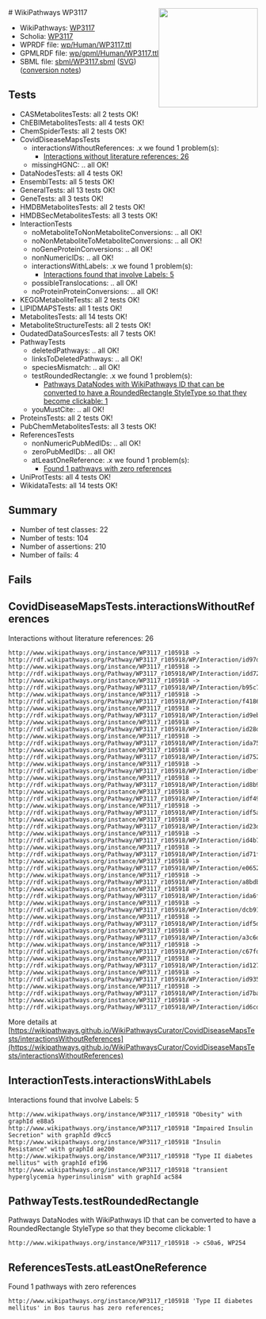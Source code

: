 <img style="float: right; width: 200px" src="../logo.png" />
# WikiPathways WP3117

* WikiPathways: [WP3117](https://identifiers.org/wikipathways:WP3117)
* Scholia: [WP3117](https://scholia.toolforge.org/wikipathways/WP3117)
* WPRDF file: [wp/Human/WP3117.ttl](../wp/Human/WP3117.ttl)
* GPMLRDF file: [wp/gpml/Human/WP3117.ttl](../wp/gpml/Human/WP3117.ttl)
* SBML file: [sbml/WP3117.sbml](../sbml/WP3117.sbml) ([SVG](../sbml/WP3117.svg)) ([conversion notes](../sbml/WP3117.txt))

## Tests
* CASMetabolitesTests: all 2 tests OK!
* ChEBIMetabolitesTests: all 4 tests OK!
* ChemSpiderTests: all 2 tests OK!
* CovidDiseaseMapsTests
    * interactionsWithoutReferences: .x we found 1 problem(s):
        * [Interactions without literature references: 26](#9701cd06)
    * missingHGNC: .. all OK!
* DataNodesTests: all 4 tests OK!
* EnsemblTests: all 5 tests OK!
* GeneralTests: all 13 tests OK!
* GeneTests: all 3 tests OK!
* HMDBMetabolitesTests: all 2 tests OK!
* HMDBSecMetabolitesTests: all 3 tests OK!
* InteractionTests
    * noMetaboliteToNonMetaboliteConversions: .. all OK!
    * noNonMetaboliteToMetaboliteConversions: .. all OK!
    * noGeneProteinConversions: .. all OK!
    * nonNumericIDs: .. all OK!
    * interactionsWithLabels: .x we found 1 problem(s):
        * [Interactions found that involve Labels: 5](#630d267c)
    * possibleTranslocations: .. all OK!
    * noProteinProteinConversions: .. all OK!
* KEGGMetaboliteTests: all 2 tests OK!
* LIPIDMAPSTests: all 1 tests OK!
* MetabolitesTests: all 14 tests OK!
* MetaboliteStructureTests: all 2 tests OK!
* OudatedDataSourcesTests: all 7 tests OK!
* PathwayTests
    * deletedPathways: .. all OK!
    * linksToDeletedPathways: .. all OK!
    * speciesMismatch: .. all OK!
    * testRoundedRectangle: .x we found 1 problem(s):
        * [Pathways DataNodes with WikiPathways ID that can be converted to have a RoundedRectangle StyleType so that they become clickable: 1](#9fbad3cb)
    * youMustCite: .. all OK!
* ProteinsTests: all 2 tests OK!
* PubChemMetabolitesTests: all 3 tests OK!
* ReferencesTests
    * nonNumericPubMedIDs: .. all OK!
    * zeroPubMedIDs: .. all OK!
    * atLeastOneReference: .x we found 1 problem(s):
        * [Found 1 pathways with zero references](#35eb778e)
* UniProtTests: all 4 tests OK!
* WikidataTests: all 14 tests OK!


## Summary

* Number of test classes: 22
* Number of tests: 104
* Number of assertions: 210
* Number of fails: 4

## Fails

<a name="9701cd06" />

## CovidDiseaseMapsTests.interactionsWithoutReferences

Interactions without literature references: 26
```
http://www.wikipathways.org/instance/WP3117_r105918 -> http://rdf.wikipathways.org/Pathway/WP3117_r105918/WP/Interaction/id97df901e
http://www.wikipathways.org/instance/WP3117_r105918 -> http://rdf.wikipathways.org/Pathway/WP3117_r105918/WP/Interaction/idd72e2635
http://www.wikipathways.org/instance/WP3117_r105918 -> http://rdf.wikipathways.org/Pathway/WP3117_r105918/WP/Interaction/b95c7
http://www.wikipathways.org/instance/WP3117_r105918 -> http://rdf.wikipathways.org/Pathway/WP3117_r105918/WP/Interaction/f4186
http://www.wikipathways.org/instance/WP3117_r105918 -> http://rdf.wikipathways.org/Pathway/WP3117_r105918/WP/Interaction/id9eb8a817
http://www.wikipathways.org/instance/WP3117_r105918 -> http://rdf.wikipathways.org/Pathway/WP3117_r105918/WP/Interaction/id28d4db34
http://www.wikipathways.org/instance/WP3117_r105918 -> http://rdf.wikipathways.org/Pathway/WP3117_r105918/WP/Interaction/ida75f3386
http://www.wikipathways.org/instance/WP3117_r105918 -> http://rdf.wikipathways.org/Pathway/WP3117_r105918/WP/Interaction/id7520cec5
http://www.wikipathways.org/instance/WP3117_r105918 -> http://rdf.wikipathways.org/Pathway/WP3117_r105918/WP/Interaction/idbefd6fcd
http://www.wikipathways.org/instance/WP3117_r105918 -> http://rdf.wikipathways.org/Pathway/WP3117_r105918/WP/Interaction/id8b9d83d
http://www.wikipathways.org/instance/WP3117_r105918 -> http://rdf.wikipathways.org/Pathway/WP3117_r105918/WP/Interaction/idf49a1289
http://www.wikipathways.org/instance/WP3117_r105918 -> http://rdf.wikipathways.org/Pathway/WP3117_r105918/WP/Interaction/idf5a57cb4
http://www.wikipathways.org/instance/WP3117_r105918 -> http://rdf.wikipathways.org/Pathway/WP3117_r105918/WP/Interaction/id23d3a8cd
http://www.wikipathways.org/instance/WP3117_r105918 -> http://rdf.wikipathways.org/Pathway/WP3117_r105918/WP/Interaction/id4b7c70df
http://www.wikipathways.org/instance/WP3117_r105918 -> http://rdf.wikipathways.org/Pathway/WP3117_r105918/WP/Interaction/id71f56de3
http://www.wikipathways.org/instance/WP3117_r105918 -> http://rdf.wikipathways.org/Pathway/WP3117_r105918/WP/Interaction/e0652
http://www.wikipathways.org/instance/WP3117_r105918 -> http://rdf.wikipathways.org/Pathway/WP3117_r105918/WP/Interaction/a8bdb
http://www.wikipathways.org/instance/WP3117_r105918 -> http://rdf.wikipathways.org/Pathway/WP3117_r105918/WP/Interaction/ida6f72efc
http://www.wikipathways.org/instance/WP3117_r105918 -> http://rdf.wikipathways.org/Pathway/WP3117_r105918/WP/Interaction/dcb91
http://www.wikipathways.org/instance/WP3117_r105918 -> http://rdf.wikipathways.org/Pathway/WP3117_r105918/WP/Interaction/idf5d0ffcc
http://www.wikipathways.org/instance/WP3117_r105918 -> http://rdf.wikipathways.org/Pathway/WP3117_r105918/WP/Interaction/a3c6d
http://www.wikipathways.org/instance/WP3117_r105918 -> http://rdf.wikipathways.org/Pathway/WP3117_r105918/WP/Interaction/c67fd
http://www.wikipathways.org/instance/WP3117_r105918 -> http://rdf.wikipathways.org/Pathway/WP3117_r105918/WP/Interaction/id127ec11e
http://www.wikipathways.org/instance/WP3117_r105918 -> http://rdf.wikipathways.org/Pathway/WP3117_r105918/WP/Interaction/id93543d4b
http://www.wikipathways.org/instance/WP3117_r105918 -> http://rdf.wikipathways.org/Pathway/WP3117_r105918/WP/Interaction/id7baf5789
http://www.wikipathways.org/instance/WP3117_r105918 -> http://rdf.wikipathways.org/Pathway/WP3117_r105918/WP/Interaction/id6cdf13e9
```

More details at [https://wikipathways.github.io/WikiPathwaysCurator/CovidDiseaseMapsTests/interactionsWithoutReferences](https://wikipathways.github.io/WikiPathwaysCurator/CovidDiseaseMapsTests/interactionsWithoutReferences)

<a name="630d267c" />

## InteractionTests.interactionsWithLabels

Interactions found that involve Labels: 5
```
http://www.wikipathways.org/instance/WP3117_r105918 "Obesity" with graphId e88a5
http://www.wikipathways.org/instance/WP3117_r105918 "Impaired Insulin Secretion" with graphId d9cc5
http://www.wikipathways.org/instance/WP3117_r105918 "Insulin Resistance" with graphId ae200
http://www.wikipathways.org/instance/WP3117_r105918 "Type II diabetes mellitus" with graphId ef196
http://www.wikipathways.org/instance/WP3117_r105918 "transient hyperglycemia hyperinsulinism" with graphId ac584
```

<a name="9fbad3cb" />

## PathwayTests.testRoundedRectangle

Pathways DataNodes with WikiPathways ID that can be converted to have a RoundedRectangle StyleType so that they become clickable: 1
```
http://www.wikipathways.org/instance/WP3117_r105918 -> c50a6, WP254
 ```

<a name="35eb778e" />

## ReferencesTests.atLeastOneReference

Found 1 pathways with zero references
```
http://www.wikipathways.org/instance/WP3117_r105918 'Type II diabetes mellitus' in Bos taurus has zero references; 
```

